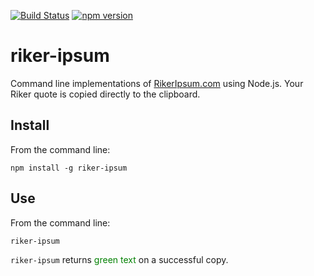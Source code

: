 [![Build Status](https://travis-ci.org/dperuo/riker-ipsum.svg?branch=master)](https://travis-ci.org/dperuo/riker-ipsum) [![npm version](https://badge.fury.io/js/riker-ipsum.svg)](http://badge.fury.io/js/riker-ipsum)

riker-ipsum
===========

Command line implementations of [RikerIpsum.com][ri] using Node.js. Your Riker quote is copied directly to the clipboard.

## Install
From the command line:

```
npm install -g riker-ipsum
```

## Use
From the command line:

```
riker-ipsum
```

`riker-ipsum` returns <span style="color:green;">green text</span> on a successful copy.

[ri]: http://www.rikeripsum.com
